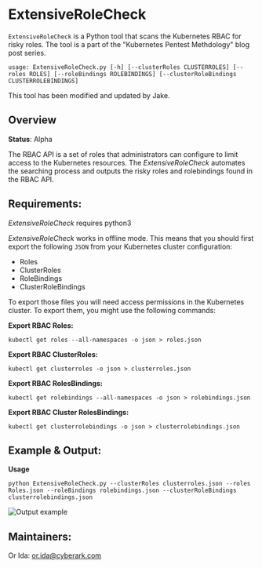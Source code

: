 # ExtensiveRoleCheck

`ExtensiveRoleCheck` is a Python tool that scans the Kubernetes RBAC for risky roles. The tool is a part of the "Kubernetes Pentest Methdology" blog post series.
```
usage: ExtensiveRoleCheck.py [-h] [--clusterRoles CLUSTERROLES] [--roles ROLES] [--roleBindings ROLEBINDINGS] [--clusterRoleBindings CLUSTERROLEBINDINGS]
```

This tool has been modified and updated by Jake.

## Overview

**Status**: Alpha

The RBAC API is a set of roles that administrators can configure to limit access to the Kubernetes resources. The *ExtensiveRoleCheck* automates the searching process and outputs the risky roles and rolebindings found in the RBAC API. 

## Requirements:
*ExtensiveRoleCheck* requires python3

*ExtensiveRoleCheck* works in offline mode. This means that you should first export the following `JSON` from your Kubernetes cluster configuration:

 - Roles 
 - ClusterRoles 
 - RoleBindings 
 - ClusterRoleBindings

To export those files you will need access permissions in the Kubernetes cluster. To export them, you might use the following commands:

**Export RBAC Roles:**
```
kubectl get roles --all-namespaces -o json > roles.json
```
**Export RBAC ClusterRoles:**
```
kubectl get clusterroles -o json > clusterroles.json
```
**Export RBAC RolesBindings:**
```
kubectl get rolebindings --all-namespaces -o json > rolebindings.json
```
**Export RBAC Cluster RolesBindings:**
```
kubectl get clusterrolebindings -o json > clusterrolebindings.json
```

## Example & Output:
**Usage**
```
python ExtensiveRoleCheck.py --clusterRoles clusterroles.json --roles Roles.json --roleBindings rolebindings.json --clusterRoleBindings clusterrolebindings.json
```
![Output example](https://github.com/cyberark/kubernetes-rbac-audit/blob/master/output-example.png)

##  Maintainers:
Or Ida: or.ida@cyberark.com
